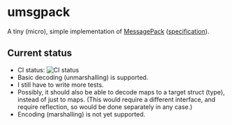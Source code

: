 # umsgpack

A tiny (micro), simple implementation of [MessagePack](https://msgpack.org/)
([specification](https://github.com/msgpack/msgpack/blob/master/spec.md)).

## Current status

* CI status: ![CI status](https://github.com/viettrungluu/umsgpack/actions/workflows/go.yml/badge.svg)
* Basic decoding (unmarshalling) is supported.
* I still have to write more tests.
* Possibly, it should also be able to decode maps to a target struct (type), instead of just to
  maps. (This would require a different interface, and require reflection, so would be done
  separately in any case.)
* Encoding (marshalling) is not yet supported.
